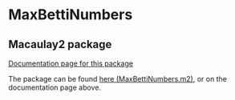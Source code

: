 # MaxBettiNumbers
## Macaulay2 package

[Documentation page for this package](https://jaywhite2357.github.io/maxbetti/index.html)

The package can be found [here (MaxBettiNumbers.m2)](./MaxBettiNumbers.m2), or on the documentation page above.
